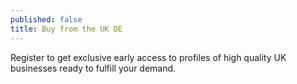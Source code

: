 ```yaml
---
published: false
title: Buy from the UK DE
---
```

Register to get exclusive early access to profiles of high quality UK businesses ready to fulfill your demand.
